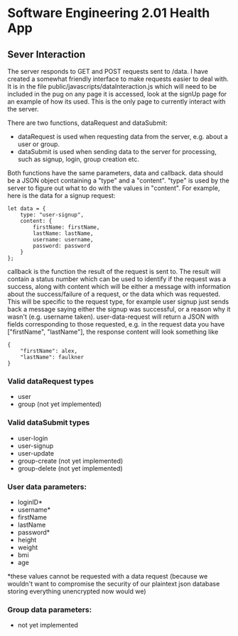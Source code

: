 
# Software Engineering 2.01 Health App
## Sever Interaction
The server responds to GET and POST requests sent to /data. I have created a somewhat friendly interface to make requests
easier to deal with. It is in the file public/javascripts/dataInteraction.js which will need to be included in the pug
on any page it is accessed, look at the signUp page for an example of how its used. This is the only page to currently
interact with the server.

There are two functions, dataRequest and dataSubmit:
* dataRequest is used when requesting data from the server, e.g. about a user or group.
* dataSubmit is used when sending data to the server for processing, such as signup, login, group creation etc.

Both functions have the same parameters, data and callback. data should be a JSON object containing a "type" and a "content".
"type" is used by the server to figure out what to do with the values in "content". For example, here is the data for a
signup request:
```
let data = {
    type: "user-signup",
    content: {
        firstName: firstName,
        lastName: lastName,
        username: username,
        password: password
    }
};
```
callback is the function the result of the request is sent to. The result will contain a status number which can be used
to identify if the request was a success, along with content which will be either a message with information about the
success/failure of a request, or the data which was requested. This will be specific to the request type, for example user
signup just sends back a message saying either the signup was successful, or a reason why it wasn't (e.g. username taken).
user-data-request will return a JSON with fields corresponding to those requested, e.g. in the request data you have
["firstName", "lastName"], the response content will look something like
```
{
    "firstName": alex,
    "lastName": faulkner
}
```

### Valid dataRequest types
* user
* group (not yet implemented)

### Valid dataSubmit types
* user-login
* user-signup
* user-update
* group-create (not yet implemented)
* group-delete (not yet implemented)

### User data parameters:
* loginID*
* username*
* firstName
* lastName
* password*
* height
* weight
* bmi
* age

*these values cannot be requested with a data request (because we wouldn't want to compromise the security of our plaintext
json database storing everything unencrypted now would we)

### Group data parameters:
* not yet implemented